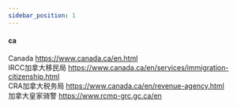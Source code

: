 ```yaml
---
sidebar_position: 1
---
```

#### ca  

Canada https://www.canada.ca/en.html  
IRCC加拿大移民局 https://www.canada.ca/en/services/immigration-citizenship.html  
CRA加拿大税务局 https://www.canada.ca/en/revenue-agency.html  
加拿大皇家骑警 https://www.rcmp-grc.gc.ca/en

